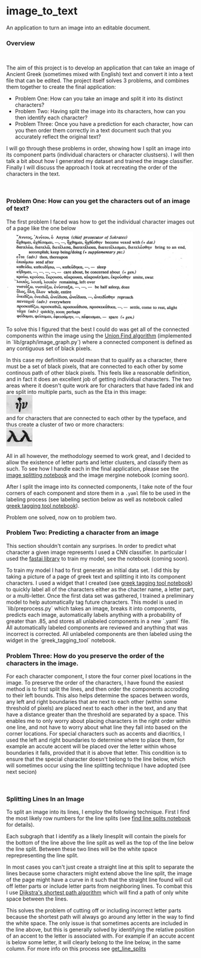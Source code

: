 # image_to_text

An application to turn an image into an editable document.  

<h3>Overview</h3>
<br/>
<p style="font-size:14px">The aim of this project is to develop an application that can take an image of Ancient Greek (sometimes mixed with English) text and convert it into a text file that can be edited. The project itself solves 3 problems, and combines them together to create the final application:</p>
<ul style="font-size:14px">
	<li>Problem One: How can you take an image and split it into its distinct characters?</li>
	<li>Problem Two: Having split the image into its characters, how can you then identify each character?</li>
	<li>Problem Three: Once you have a prediction for each character, how can you then order them correctly in a text document such that you accurately reflect the original text?</li>
</ul>
<p style="font-size:14px">I will go through these problems in order, showing how I split an image into its component parts (individual characters or character clustsers). I will then talk a bit about how I generated my dataset and trained the image classifier. Finally I will discuss the approach I took at recreating the order of the characters in the text.</p>
<br/>

<h3>Problem One: How can you get the characters out of an image of text?</h3>
<p style="font-size:14px">The first problem I faced was how to get the individual character images out of a page like the one below<br/><img src="greek_pages/page_images/GK_RDR_PG3_2.jpeg" width="500" height="250" /><br/>
To solve this I figured that the best I could do was get all of the connected components within the image using the <a href="https://algs4.cs.princeton.edu/15uf/">Union Find algorithm</a> (implemented in `lib/graph/image_graph.py`) where a connected component is defined as any contiguous set of black pixels.

In this case my definition would mean that to qualify as a character, there must be a set of black pixels, that are connected to each other by some continous path of other black pixels. This feels like a reasonable definition, and in fact it does an excellent job of getting individual characters. The two areas where it doesn't quite work are for characters that have faded ink and are split into multiple parts, such as the Eta in this image:<br/>
<img src="imgs/letter_parts.png" width="70" height="50" /> <br/> and for characters that are connected to each other by the typeface, and thus create a cluster of two or more characters: <br/>
<img src="imgs/multi_letters.png" width="70" height="50" /><br/>

All in all however, the methodology seemed to work great, and I decided to allow the existence of letter parts and letter clusters, and classify them as such. To see how I handle each in the final application, please see the <a href="https://github.com/nickybangs/image_to_text/blob/master/nbs/image_splitting.ipynb">image splitting notebook</a> and the image mergine notebook (coming soon). 

After I split the image into its connected components, I take note of the four corners of each component and store them in a `.yaml` file to be used in the labeling process (see labeling section below as well as notebook called <a href="https://github.com/nickybangs/image_to_text/blob/master/nbs/greek_tagging_tool.ipynb">greek tagging tool notebook</a>).

Problem one solved, now on to problem two.</p>

<h3>Problem Two: Predicting a character from an image</h3>
<p style="font-size:14px">This section shouldn't contain any surprises. In order to predict what character a given image represents I used a CNN classifier. In particular I used the <a href="https://docs.fast.ai/vision.html">fastai library</a> to train my model, see the notebook (coming soon).</p>
<p style="font-size:14px">To train my model I had to first generate an initial data set. I did this by taking a picture of a page of greek text and splitting it into its component characters. I used a widget that I created (see <a href="https://github.com/nickybangs/image_to_text/blob/master/nbs/greek_tagging_tool.ipynb">greek tagging tool notebook</a>) to quickly label all of the characters either as the chacter name, a letter part, or a multi-letter. 
Once the first data set was gathered, I trained a preliminary model to help automatically tag future characters. This model is used in `lib/preprocess.py` which takes an image, breaks it into components, predicts each image, automatically labels anything with a probability of greater than .85, and stores all unlabeled components in a new `.yaml` file. All automatically labeled components are reviewed and anything that was incorrect is corrected. All unlabeled components are then labeled using the widget in the `greek_tagging_tool` notebook.</p>

<h3>Problem Three: How do you preserve the order of the characters in the image.</h3>
<p style="font-size:14px">For each character component, I store the four corner pixel locations in the image. To preserve the order of the characters, I have found the easiest method is to first split the lines, and then order the components accroding to their left bounds. This also helps determine the spaces between words, any left and right boundaries that are next to each other (within some threshold of pixels) are placed next to each other in the text, and any that have a distance greater than the threshold are separated by a space. 
This enables me to only worry about placing characters in the right order within one line, and not have to worry about what line they fall into based on the corner locations. For special characters such as accents and diacritics, I used the left and right boundaries to determine where to place them, for example an accute accent will be placed over the letter within whose boundaries it falls, provided that it is above that letter. This condition is to ensure that the special character doesn't belong to the line below, which will sometimes occur using the line splitting technique I have adopted (see next secion)</p><br/>

<h3>Splitting Lines In an Image</h3>
<p style="font-size:14px">To split an image into its lines, I employ the following technique. First I find the most likely row numbers for the line splits (see <a href="https://github.com/nickybangs/image_to_text/blob/master/nbs/find_line_splits.ipynb">find line splits notebook</a> for details).

Each subgraph that I identify as a likely linesplit will contain the pixels for the bottom of the line above the line split as well as the top of the line below the line split. Between these two lines will be the white space reprepresenting the line split. 

In most cases you can't just create a straight line at this split to separate the lines because some characters might extend above the line split, the image of the page might have a curve in it such that the straight line found will cut off letter parts or include letter parts from neighboring lines. To combat this I use <a href="https://algs4.cs.princeton.edu/44sp/">Dijkstra's shortest path algorithm</a> which will find a path of only white space between the lines. 

This solves the problem of cutting off or including incorrect letter parts because the shortest path will always go around any letter in the way to find the white space. The only issue is that sometimes accents are included in the line above, but this is generally solved by identifying the relative position of an accent to the letter is associated with. For example if an accute accent is below some letter, it will clearly belong to the line below, in the same column. For more info on this process see <a href="https://github.com/nickybangs/image_to_text/blob/master/nbs/get_lines.ipynb">get_line_splits</a></p>

